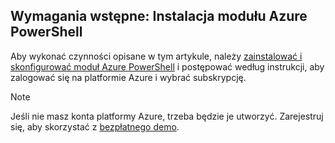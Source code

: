 ## <a name="prerequisite-install-the-azure-powershell-module"></a>Wymagania wstępne: Instalacja modułu Azure PowerShell

Aby wykonać czynności opisane w tym artykule, należy [zainstalować i skonfigurować moduł Azure PowerShell](../articles/powershell-install-configure.md) i postępować według instrukcji, aby zalogować się na platformie Azure i wybrać subskrypcję.

> [!NOTE]
> Jeśli nie masz konta platformy Azure, trzeba będzie je utworzyć. Zarejestruj się, aby skorzystać z [bezpłatnego demo](../articles/active-directory/sign-up-organization.md).


<!--HONumber=Nov16_HO2-->


